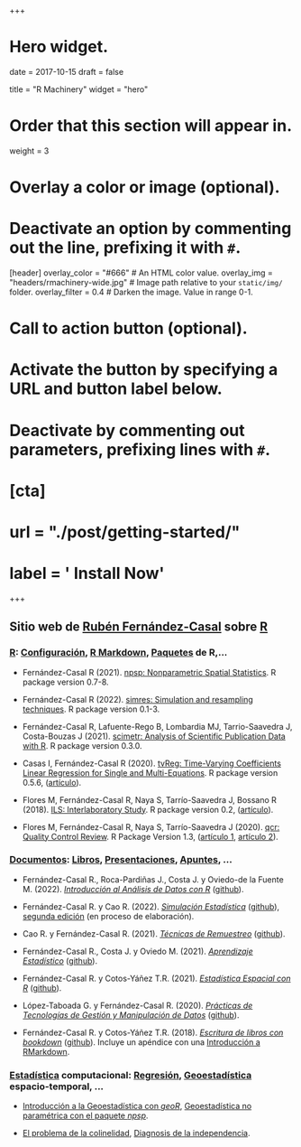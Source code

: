 +++
# Hero widget.

date = 2017-10-15
draft = false

title = "R Machinery"
widget = "hero"

# Order that this section will appear in.
weight = 3

# Overlay a color or image (optional).
#   Deactivate an option by commenting out the line, prefixing it with `#`.
[header]
  overlay_color = "#666"  # An HTML color value.
  overlay_img = "headers/rmachinery-wide.jpg"  # Image path relative to your `static/img/` folder.
  overlay_filter = 0.4  # Darken the image. Value in range 0-1.

# Call to action button (optional).
#   Activate the button by specifying a URL and button label below.
#   Deactivate by commenting out parameters, prefixing lines with `#`.
# [cta]
#   url = "./post/getting-started/"
#   label = '<i class="fa fa-download"></i> Install Now'
+++

## Sitio web de [Rubén Fernández-Casal](/#about) sobre [R](/categories/r)

### [R](/categories/r): [Configuración](/tags/configuración), [R Markdown](/tags/r-markdown), [Paquetes](/tags/paquetes) de R,...

- Fernández-Casal R (2021). [npsp: Nonparametric Spatial Statistics](https://rubenfcasal.github.io/npsp). R package version 0.7-8.

- Fernández-Casal R (2022). [simres: Simulation and resampling techniques](https://rubenfcasal.github.io/simres). R package version 0.1-3.
  
- Fernández-Casal R, Lafuente-Rego B, Lombardia MJ, Tarrio-Saavedra J, Costa-Bouzas J (2021). [scimetr: Analysis of Scientific Publication Data with R](https://rubenfcasal.github.io/scimetr). R package version 0.3.0.

- Casas I, Fernández-Casal R (2020). [tvReg: Time-Varying Coefficients Linear Regression for Single and Multi-Equations](https://icasas.github.io/tvReg). R package version 0.5.6, ([artículo](https://journal.r-project.org/articles/RJ-2022-002)). 

- Flores M, Fernández-Casal R, Naya S, Tarrío-Saavedra J, Bossano R (2018). [ILS: Interlaboratory Study](https://cran.r-project.org/package=ILS). R package version 0.2, ([artículo](https://doi.org/10.1016/j.chemolab.2018.07.013)).

- Flores M, Fernández-Casal R, Naya S, Tarrío-Saavedra J (2020). [qcr: Quality Control Review](https://mflores72000.github.io/qcr). R Package Version 1.3, ([artículo 1](https://doi.org/10.32614/RJ-2021-034), [artículo 2](https://doi.org/10.3390/math8010058)).

### [Documentos](/categories/documentos): [Libros](/tags/libros), [Presentaciones](/tags/presentaciones), [Apuntes](/tags/apuntes), ...

- Fernández-Casal R., Roca-Pardiñas J., Costa J. y Oviedo-de la Fuente M. (2022). *[Introducción al Análisis de Datos con R](https://rubenfcasal.github.io/intror)* ([github](https://github.com/rubenfcasal/intror)).

- Fernández-Casal R. y Cao R. (2022). *[Simulación Estadística](https://rubenfcasal.github.io/simbook)*  ([github](https://github.com/rubenfcasal/simbook)), [segunda edición](https://rubenfcasal.github.io/simbook2) (en proceso de elaboración).

- Cao R. y Fernández-Casal R. (2021). *[Técnicas de Remuestreo](https://rubenfcasal.github.io/book_remuestreo)*   ([github](https://github.com/rubenfcasal/book_remuestreo)).

- Fernández-Casal R., Costa J. y Oviedo M. (2021). *[Aprendizaje Estadístico](https://rubenfcasal.github.io/aprendizaje_estadistico)*   ([github](https://github.com/rubenfcasal/aprendizaje_estadistico)).

- Fernández-Casal R. y Cotos-Yáñez T.R. (2021). *[Estadística Espacial con R](https://rubenfcasal.github.io/estadistica_espacial)*   ([github](https://github.com/rubenfcasal/estadistica_espacial)).

- López-Taboada G. y Fernández-Casal R. (2020). *[Prácticas de Tecnologías de Gestión y Manipulación de Datos](https://gltaboada.github.io/tgdbook)* ([github](https://github.com/gltaboada/tgdbook)).

- Fernández-Casal R. y Cotos-Yáñez T.R. (2018). *[Escritura de libros con bookdown](https://rubenfcasal.github.io/bookdown_intro)*   ([github](https://github.com/rubenfcasal/bookdown_intro)). Incluye un apéndice con una [Introducción a RMarkdown](https://rubenfcasal.github.io/bookdown_intro/rmarkdown.html). 

### [Estadística](/categories/estadística) computacional: [Regresión](/tags/regresión), [Geoestadística](/tags/geoestadística) espacio-temporal, ...

- [Introducción a la Geoestadística con *geoR*](/post/introduccion-a-la-geoestadistica-con-geor), [Geoestadística no paramétrica con el paquete *npsp*](/post/geoestadistica-no-parametrica-con-el-paquete-npsp).

- [El problema de la colinelidad](/post/problema-colinealidad), [Diagnosis de la independencia](/post/diagnosis-de-la-independencia).
